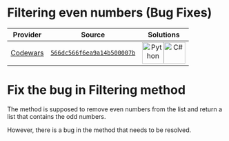 [_metadata_:generated]: - "true"

# Filtering even numbers (Bug Fixes)

<!-- INFO TABLE BEGIN -->

| Provider                                        | Source                                                                               | Solutions                                                                                                                                                                                                                                                                           |
| :---------------------------------------------: | :----------------------------------------------------------------------------------: | :---------------------------------------------------------------------------------------------------------------------------------------------------------------------------------------------------------------------------------------------------------------------------------: |
| [Codewars](../../../docs/providers/Codewars.md) | [`566dc566f6ea9a14b500007b`](https://www.codewars.com/kata/566dc566f6ea9a14b500007b) | [<img src="https://res.cloudinary.com/rascaltwo/image/upload/v1631924087/python_xzdlti.svg" alt="Python" title="Python" width="50" />](solve.py)[<img src="https://res.cloudinary.com/rascaltwo/image/upload/v1631924063/c_bnvpsm.svg" alt="C#" title="C#" width="50" />](solve.cs) |

<!-- INFO TABLE END -->

# Fix the bug in Filtering method

The method is supposed to remove even numbers from the list and return a list that contains the odd numbers.

However, there is a bug in the method that needs to be resolved.
